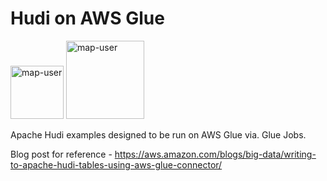 # Hudi on AWS Glue

<img width="85" alt="map-user" src="https://img.shields.io/badge/views-409-green"> <img width="125" alt="map-user" src="https://img.shields.io/badge/unique visits-106-green">

Apache Hudi examples designed to be run on AWS Glue via. Glue Jobs.

Blog post for reference - https://aws.amazon.com/blogs/big-data/writing-to-apache-hudi-tables-using-aws-glue-connector/
